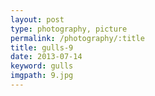 ```yaml
---
layout: post
type: photography, picture
permalink: /photography/:title
title: gulls-9
date: 2013-07-14
keyword: gulls
imgpath: 9.jpg
---
```



